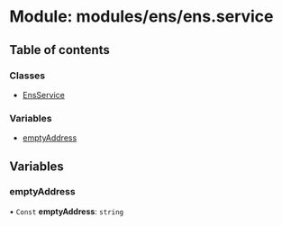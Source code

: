 # Module: modules/ens/ens.service

## Table of contents

### Classes

- [EnsService](../classes/modules_ens_ens_service.EnsService.md)

### Variables

- [emptyAddress](modules_ens_ens_service.md#emptyaddress)

## Variables

### emptyAddress

• `Const` **emptyAddress**: `string`
